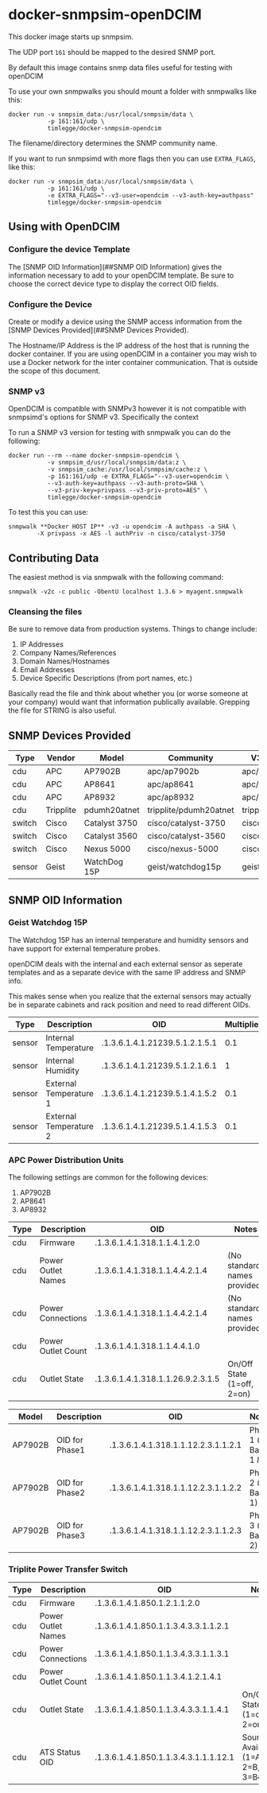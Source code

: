 # docker-snmpsim-openDCIM

This docker image starts up snmpsim.

The UDP port `161` should be mapped to the desired SNMP port.

By default this image contains snmp data files useful for testing with openDCIM

To use your own snmpwalks you should mount a folder with snmpwalks like this:

    docker run -v snmpsim_data:/usr/local/snmpsim/data \
               -p 161:161/udp \
               timlegge/docker-snmpsim-opendcim

The filename/directory determines the SNMP community name.

If you want to run snmpsimd with more flags then you can use `EXTRA_FLAGS`, like this:

    docker run -v snmpsim_data:/usr/local/snmpsim/data \
               -p 161:161/udp \
               -e EXTRA_FLAGS="--v3-user=opendcim --v3-auth-key=authpass"
               timlegge/docker-snmpsim-opendcim

## Using with OpenDCIM

### Configure the device Template

The [SNMP OID Information](##SNMP OID Information) gives the information necessary to add to your openDCIM template.  Be sure to choose the correct device type to display the correct OID fields.

### Configure the Device
Create or modify a device using the SNMP access information from the [SNMP Devices Provided](##SNMP Devices Provided).  

The Hostname/IP Address is the IP address of the host that is running the docker container.  If you are using openDCIM in a container you may wish to use a Docker network for the inter container communication. That is outside the scope of this document.

### SNMP v3
OpenDCIM is compatible with SNMPv3 however it is not compatible with snmpsimd's options for SNMP v3.  Specifically the context	

To run a SNMP v3 version for testing with snmpwalk you can do the following:
 
    docker run --rm --name docker-snmpsim-opendcim \
               -v snmpsim_d/usr/local/snmpsim/data:z \
               -v snmpsim_cache:/usr/local/snmpsim/cache:z \
               -p 161:161/udp -e EXTRA_FLAGS="--v3-user=opendcim \
               --v3-auth-key=authpass --v3-auth-proto=SHA \
               --v3-priv-key=privpass --v3-priv-proto=AES" \
               timlegge/docker-snmpsim-opendcim

To test this you can use:

    snmpwalk **Docker HOST IP** -v3 -u opendcim -A authpass -a SHA \
            -X privpass -x AES -l authPriv -n cisco/catalyst-3750

## Contributing Data
The easiest method is via snmpwalk with the following command:

    snmpwalk -v2c -c public -ObentU localhost 1.3.6 > myagent.snmpwalk

### Cleansing the files
Be sure to remove data from production systems.  Things to change include:
   1. IP Addresses
   2. Company Names/References
   3. Domain Names/Hostnames
   4. Email Addresses
   5. Device Specific Descriptions (from port names, etc.)

Basically read the file and think about whether you (or worse someone at your company) would want that information publically available.  Grepping the file for STRING is also useful.

## SNMP Devices Provided

Type | Vendor | Model | Community | V3 Context Name
-----|--------|-------|-----------|----------------
cdu | APC | AP7902B | apc/ap7902b | apc/ap7902b
cdu | APC | AP8641 | apc/ap8641 | apc/ap8641
cdu | APC | AP8932 | apc/ap8932 | apc/ap8932
cdu | Tripplite | pdumh20atnet | tripplite/pdumh20atnet | tripplite/pdumh20atnet
switch | Cisco | Catalyst 3750 | cisco/catalyst-3750 | cisco/catalyst-3750
switch | Cisco | Catalyst 3560 | cisco/catalyst-3560 | cisco/catalyst-3560
switch | Cisco | Nexus 5000 | cisco/nexus-5000 | cisco/nexus-5000
sensor | Geist | WatchDog 15P | geist/watchdog15p | geist/watchdog15p

## SNMP OID Information

### Geist Watchdog 15P
The Watchdog 15P has an internal temperature and humidity sensors and have support for external temperature probes.

openDCIM deals with the internal and each external sensor as seperate templates and as a separate device with the same IP address and SNMP info. 

This makes sense when you realize that the external sensors may actually be in separate cabinets and rack position and need to read different OIDs.
     
Type | Description | OID | Multiplier
-----|--------|-------|--------------
sensor | Internal Temperature | .1.3.6.1.4.1.21239.5.1.2.1.5.1 | 0.1
sensor | Internal Humidity | .1.3.6.1.4.1.21239.5.1.2.1.6.1 | 1
sensor | External Temperature 1 | .1.3.6.1.4.1.21239.5.1.4.1.5.2 | 0.1
sensor | External Temperature 2 | .1.3.6.1.4.1.21239.5.1.4.1.5.3 | 0.1
 
### APC Power Distribution Units
The following settings are common for the following devices:
   1. AP7902B	
   2. AP8641
   3. AP8932

Type | Description | OID | Notes
-----|-------------|-----|-------
cdu | Firmware | .1.3.6.1.4.1.318.1.1.4.1.2.0
cdu | Power Outlet Names | .1.3.6.1.4.1.318.1.1.4.4.2.1.4 | (No standard names provided)
cdu | Power Connections | .1.3.6.1.4.1.318.1.1.4.4.2.1.4 | (No standard names provided)
cdu | Power Outlet Count | .1.3.6.1.4.1.318.1.1.4.4.1.0 |
cdu | Outlet State | .1.3.6.1.4.1.318.1.1.26.9.2.3.1.5 | On/Off State (1=off, 2=on)


Model   | Description | OID | Notes | Multiplier
--------|-------------|-----|-------|------------
AP7902B | OID for Phase1 | .1.3.6.1.4.1.318.1.1.12.2.3.1.1.2.1 | Phase 1 (or Bank 1 & 2 | 0.1 AMPS
AP7902B | OID for Phase2 | .1.3.6.1.4.1.318.1.1.12.2.3.1.1.2.2 | Phase 2 (or Bank 1) | 0.1 AMPS
AP7902B | OID for Phase3 | .1.3.6.1.4.1.318.1.1.12.2.3.1.1.2.3 | Phase 3 (or Bank 2) | 0.1 AMPS

### Triplite Power Transfer Switch
Type | Description | OID | Notes
-----|--------|-------|--------------
cdu | Firmware | .1.3.6.1.4.1.850.1.2.1.1.2.0 | 
cdu | Power Outlet Names | .1.3.6.1.4.1.850.1.1.3.4.3.3.1.1.2.1 |
cdu | Power Connections | .1.3.6.1.4.1.850.1.1.3.4.3.3.1.1.3.1 |
cdu | Power Outlet Count | .1.3.6.1.4.1.850.1.1.3.4.1.2.1.4.1 | 
cdu | Outlet State | .1.3.6.1.4.1.850.1.1.3.4.3.3.1.1.4.1 | On/Off State (1=off, 2=on)
cdu | ATS Status OID | .1.3.6.1.4.1.850.1.1.3.4.3.1.1.1.12.1 | Source Availability (1=A, 2=B, 3=Both)
